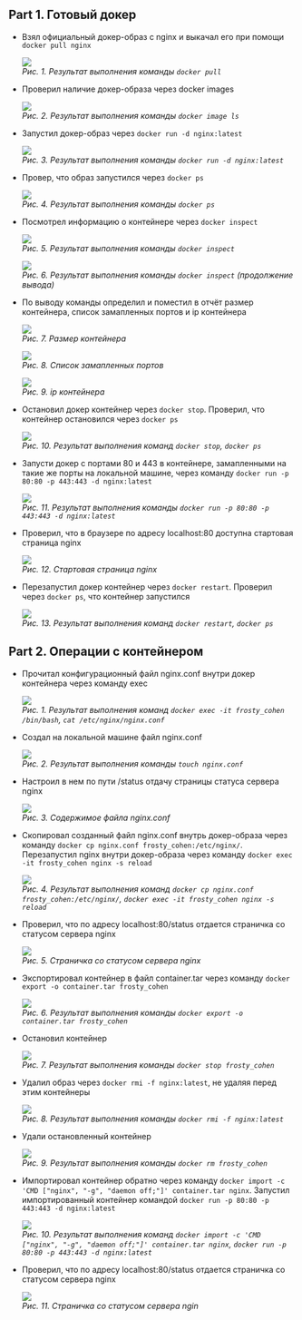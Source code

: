 ## Part 1. Готовый докер ##

- Взял официальный докер-образ с nginx и выкачал его при помощи `docker pull nginx`

    ![](../screenshots/Screenshot_1_1.png)  
    *Рис. 1. Результат выполнения команды `docker pull`*

- Проверил наличие докер-образа через docker images

    ![](../screenshots/Screenshot_1_2.png)  
    *Рис. 2. Результат выполнения команды `docker image ls`*

- Запустил докер-образ через `docker run -d nginx:latest`

    ![](../screenshots/Screenshot_1_3.png)  
    *Рис. 3. Результат выполнения команды `docker run -d nginx:latest`*

- Провер, что образ запустился через `docker ps`

    ![](../screenshots/Screenshot_1_4.png)  
    *Рис. 4. Результат выполнения команды `docker ps`*

- Посмотрел информацию о контейнере через `docker inspect`

    ![](../screenshots/Screenshot_1_5.png)  
    *Рис. 5. Результат выполнения команды `docker inspect`*  

    ![](../screenshots/Screenshot_1_6.png)  
    *Рис. 6. Результат выполнения команды `docker inspect` (продолжение вывода)*

- По выводу команды определил и поместил в отчёт размер контейнера, список замапленных портов и ip контейнера

    ![](../screenshots/Screenshot_1_7.png)  
    *Рис. 7. Размер контейнера*  

    ![](../screenshots/Screenshot_1_8.png)  
    *Рис. 8. Список замапленных портов*  

    ![](../screenshots/Screenshot_1_9.png)  
    *Рис. 9. ip контейнера*

- Остановил докер контейнер через `docker stop`. Проверил, что контейнер остановился через `docker ps`

    ![](../screenshots/Screenshot_1_10.png)  
    *Рис. 10. Результат выполнения команд `docker stop`, `docker ps`*

- Запусти докер с портами 80 и 443 в контейнере, замапленными на такие же порты на локальной машине, через команду `docker run -p 80:80 -p 443:443 -d nginx:latest`

    ![](../screenshots/Screenshot_1_11.png)  
    *Рис. 11. Результат выполнения команды `docker run -p 80:80 -p 443:443 -d nginx:latest`*

- Проверил, что в браузере по адресу localhost:80 доступна стартовая страница nginx

    ![](../screenshots/Screenshot_1_12.png)  
    *Рис. 12. Стартовая страница nginx*

- Перезапустил докер контейнер через `docker restart`. Проверил через `docker ps`, что контейнер запустился

    ![](../screenshots/Screenshot_1_13.png)  
    *Рис. 13. Результат выполнения команд `docker restart`, `docker ps`*

## Part 2. Операции с контейнером ##

- Прочитал конфигурационный файл nginx.conf внутри докер контейнера через команду exec

    ![](../screenshots/Screenshot_2_1.png)  
    *Рис. 1. Результат выполнения команд `docker exec -it frosty_cohen /bin/bash`, `cat /etc/nginx/nginx.conf`*

- Создал на локальной машине файл nginx.conf

    ![](../screenshots/Screenshot_2_2.png)  
    *Рис. 2. Результат выполнения команды `touch nginx.conf`*

- Настроил в нем по пути /status отдачу страницы статуса сервера nginx

    ![](../screenshots/Screenshot_2_3.png)  
    *Рис. 3. Содержимое файла nginx.conf*

- Скопировал созданный файл nginx.conf внутрь докер-образа через команду `docker cp nginx.conf frosty_cohen:/etc/nginx/`. Перезапустил nginx внутри докер-образа через команду `docker exec -it frosty_cohen nginx -s reload`

    ![](../screenshots/Screenshot_2_4.png)  
    *Рис. 4. Результат выполнения команд `docker cp nginx.conf frosty_cohen:/etc/nginx/`, `docker exec -it frosty_cohen nginx -s reload`*

- Проверил, что по адресу localhost:80/status отдается страничка со статусом сервера nginx

    ![](../screenshots/Screenshot_2_5.png)  
    *Рис. 5. Страничка со статусом сервера nginx*

- Экспортировал контейнер в файл container.tar через команду `docker export -o container.tar frosty_cohen`

    ![](../screenshots/Screenshot_2_6.png)  
    *Рис. 6. Результат выполнения команды `docker export -o container.tar frosty_cohen`*

- Остановил контейнер

    ![](../screenshots/Screenshot_2_7.png)  
    *Рис. 7. Результат выполнения команды `docker stop frosty_cohen`*

- Удалил образ через `docker rmi -f nginx:latest`, не удаляя перед этим контейнеры

    ![](../screenshots/Screenshot_2_8.png)  
    *Рис. 8. Результат выполнения команды `docker rmi -f nginx:latest`*

- Удали остановленный контейнер

    ![](../screenshots/Screenshot_2_9.png)  
    *Рис. 9. Результат выполнения команды `docker rm frosty_cohen`*

- Импортировал контейнер обратно через команду `docker import -c 'CMD ["nginx", "-g", "daemon off;"]' container.tar nginx`. Запустил импортированный контейнер командой `docker run -p 80:80 -p 443:443 -d nginx:latest`

    ![](../screenshots/Screenshot_2_10.png)  
    *Рис. 10. Результат выполнения команд `docker import -c 'CMD ["nginx", "-g", "daemon off;"]' container.tar nginx`, `docker run -p 80:80 -p 443:443 -d nginx:latest`*

- Проверил, что по адресу localhost:80/status отдается страничка со статусом сервера nginx

    ![](../screenshots/Screenshot_2_11.png)  
    *Рис. 11. Страничка со статусом сервера ngin*
